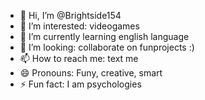 - 👋 Hi, I’m @Brightside154
- 👀 I’m interested: videogames 
- 🌱 I’m currently learning english language
- 💞️ I’m looking: collaborate on funprojects :) 
- 📫 How to reach me: text me
- 😄 Pronouns: Funy, creative, smart 
- ⚡ Fun fact: I am psychologies 

<!---
Brightside154/Brightside154 is a ✨ special ✨ repository because its `README.md` (this file) appears on your GitHub profile.
You can click the Preview link to take a look at your changes.
--->
